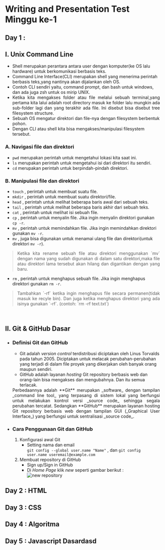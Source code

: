 
# **Writing and Presentation Test Minggu ke-1**

## **Day 1 :**

## **I. Unix Command Line**

*   Shell merupakan perantara antara user dengan komputer(ke OS lalu hardware) untuk berkomunikasi berbasis teks.
*   Command Line Interface(CLI) merupakan shell yang menerima perintah berbasis teks,yang nantinya akan dijalankan oleh OS.
*   Contoh CLI sendiri yaitu, command prompt, dan bash untuk windows, dan ada juga zsh untuk os mirip UNIX.
*   <div align="justify">Ketika kita mengakses folder atau file melalui sebuah terminal,yang pertama kita lalui adalah root directory masuk ke folder lalu mungkin ada sub-folder lagi dan yang terakhir ada file. Ini disebut bisa disebut tree filesystem structure.
*   Sebuah OS mengatur direktori dan file-nya dengan filesystem berbentuk pohon.
*   Dengan CLI atau shell kita bisa mengakses/manipulasi filesystem tersebut.
###   **A. Navigasi file dan direktori**
*   `pwd` merupakan perintah untuk mengetahui lokasi kita saat ini.
*   `ls` merupakan perintah untuk mengetahui isi dari direktori itu sendiri.
*   `cd` merupakan perintah untuk berpindah-pindah direktori.

### **B. Manipulasi file dan direktori**
*   `touch` , perintah untuk membuat suatu file.
*   `mkdir` , perintah untuk membuat suatu direktori/file.
*   `head` , perintah untuk melihat beberapa baris awal dari sebuah teks.
*   `tail` , perintah untuk melihat beberapa baris akhir dari sebuah teks.
*   `cat` , perintah untuk melihat isi sebuah file.
*   `cp` , perintah untuk menyalin file. Jika ingin menyalin direktori gunakan `cp -r`.
*   `mv` , perintah untuk memindahkan file. Jika ingin memindahkan direktori gunakan `mv -r`.
*   `mv` , juga bisa digunakan untuk menamai ulang file dan direktori(untuk direktori `mv -r`).
><div align="justify">Ketika kita rename sebuah file atau direktori menggunakan `mv` dengan nama yang sudah digunakan di dalam satu direktori,maka file atau direktori lama tersebut akan hilang dan digantikan dengan yang baru.
*   `rm`  , perintah untuk menghapus sebuah file. Jika ingin menghapus direktori gunakan `rm -r`.
><div align="justify">Tambahkan `-rf` ketika ingin menghapus file secara permanen(tidak masuk ke recyle bin). Dan juga ketika menghapus direktori yang ada isinya gunakan `-rf`. (contoh: `rm -rf text.txt`)   

&emsp;

## **II. Git & GitHub Dasar**

- ### **Definisi Git dan GitHub**
    *  Git adalah _version control_ terdistribusi diciptakan oleh Linus Torvalds pada tahun 2005. Diciptakan untuk melacak perubahan-perubahan yang terjadi di dalam file proyek yang dikerjakan oleh banyak orang maupun sendiri.
    *  GitHub adalah layanan _hosting_ Git repository berbasis web dan orang-lain bisa mengakses dan mengubahnya. Dan itu semua terlacak.        

   <div align="justify">Perbedaannya adalah **Git** merupakan _software_ dengan tampilan _command line tool_ yang terpasang di sistem lokal yang berfungsi untuk melakukan kontrol versi _source code_ sehingga segala perubahan tercatat. Sedangkan **GitHub** merupakan layanan hosting Git repository berbasis web dengan tampilan GUI (_Graphical User Interface_) yang berfungsi untuk sentralisasi _source code_.

- ### **Cara Penggunaan Git dan GitHub**
    1. Konfigurasi awal Git
        - Setting nama dan email    
         `git config --global user.name "Name"` , dan 
        `git config user.name useremail@example.com `
    2. Membuat repository di GitHub
        - Sign up/Sign in GitHub
        - Di _Home Page_ klik _new_ seperti gambar berikut :    
        ![new repository](./new_repo.png "new repo")

##  **Day 2 : HTML**

##  **Day 3 : CSS**

##  **Day 4 : Algoritma**

##  **Day 5 : Javascript Dasar**dasd